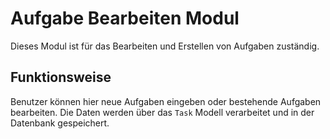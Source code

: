 # Aufgabe Bearbeiten Modul

Dieses Modul ist für das Bearbeiten und Erstellen von Aufgaben zuständig.

## Funktionsweise

Benutzer können hier neue Aufgaben eingeben oder bestehende Aufgaben bearbeiten. Die Daten werden über das `Task` Modell verarbeitet und in der Datenbank gespeichert.